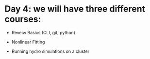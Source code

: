 # Day 4: we will have three different courses:

- Reveiw Basics (CLI, git, python)

- Nonlinear Fitting

- Running hydro simulations on a cluster


